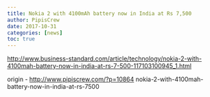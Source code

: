 ```yaml
---
title: Nokia 2 with 4100mAh battery now in India at Rs 7,500
author: PipisCrew
date: 2017-10-31
categories: [news]
toc: true
---
```


http://www.business-standard.com/article/technology/nokia-2-with-4100mah-battery-now-in-india-at-rs-7-500-117103100945_1.html

origin - http://www.pipiscrew.com/?p=10864 nokia-2-with-4100mah-battery-now-in-india-at-rs-7500